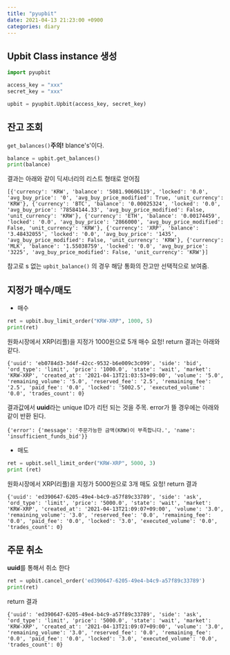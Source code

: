 ```yaml
---
title: "pyupbit"
date: 2021-04-13 21:23:00 +0900
categories: diary
---
```

## Upbit Class instance 생성

```python
import pyupbit

access_key = "xxx"
secret_key = "xxx"

upbit = pyupbit.Upbit(access_key, secret_key)
```

## 잔고 조회
`get_balances()`**주의!** blance's'이다.

```python
balance = upbit.get_balances()
print(balance)
```
결과는 아래와 같이 딕셔너리의 리스트 형태로 얻어짐
```
[{'currency': 'KRW', 'balance': '5081.90606119', 'locked': '0.0', 'avg_buy_price': '0', 'avg_buy_price_modified': True, 'unit_currency': 'KRW'}, {'currency': 'BTC', 'balance': '0.00025324', 'locked': '0.0', 'avg_buy_price': '78584144.33', 'avg_buy_price_modified': False, 'unit_currency': 'KRW'}, {'currency': 'ETH', 'balance': '0.00174459', 'locked': '0.0', 'avg_buy_price': '2866000', 'avg_buy_price_modified': False, 'unit_currency': 'KRW'}, {'currency': 'XRP', 'balance': '3.48432055', 'locked': '0.0', 'avg_buy_price': '1435', 'avg_buy_price_modified': False, 'unit_currency': 'KRW'}, {'currency': 'MLK', 'balance': '1.55038759', 'locked': '0.0', 'avg_buy_price': '3225', 'avg_buy_price_modified': False, 'unit_currency': 'KRW'}]
```
참고로 s 없는 `upbit_balance()` 의 경우 해당 통화의 잔고만 선택적으로 보여줌.


## 지정가 매수/매도
 * 매수
```python
ret = upbit.buy_limit_order("KRW-XRP", 1000, 5)
print(ret)
```
원화시장에서 XRP(리플)을 지정가 1000원으로 5개 매수 요청!
return 결과는 아래와 같다.
```
{'uuid': 'eb0784d3-3d4f-42cc-9532-b6e009c3c099', 'side': 'bid', 'ord_type': 'limit', 'price': '1000.0', 'state': 'wait', 'market': 'KRW-XRP', 'created_at': '2021-04-13T21:03:53+09:00', 'volume': '5.0', 'remaining_volume': '5.0', 'reserved_fee': '2.5', 'remaining_fee': '2.5', 'paid_fee': '0.0', 'locked': '5002.5', 'executed_volume': '0.0', 'trades_count': 0}
```
결과값에서 **uuid**라는 unique ID가 리턴 되는 것을 주목.
error가 뜰 경우에는 아래와 같이 반환 된다.
```
{'error': {'message': '주문가능한 금액(KRW)이 부족합니다.', 'name': 'insufficient_funds_bid'}}
```
 * 매도
```python
ret = upbit.sell_limit_order("KRW-XRP", 5000, 3)
print (ret)
```
원화시장에서 XRP(리플)을 지정가 5000원으로 3개 매도 요청!
return 결과
```
{'uuid': 'ed390647-6205-49e4-b4c9-a57f89c33789', 'side': 'ask', 'ord_type': 'limit', 'price': '5000.0', 'state': 'wait', 'market': 'KRW-XRP', 'created_at': '2021-04-13T21:09:07+09:00', 'volume': '3.0', 'remaining_volume': '3.0', 'reserved_fee': '0.0', 'remaining_fee': '0.0', 'paid_fee': '0.0', 'locked': '3.0', 'executed_volume': '0.0', 'trades_count': 0}
```

## 주문 취소
**uuid**를 통해서 취소 한다
```python
ret = upbit.cancel_order('ed390647-6205-49e4-b4c9-a57f89c33789')
print(ret)
```
return 결과
```
{'uuid': 'ed390647-6205-49e4-b4c9-a57f89c33789', 'side': 'ask', 'ord_type': 'limit', 'price': '5000.0', 'state': 'wait', 'market': 'KRW-XRP', 'created_at': '2021-04-13T21:09:07+09:00', 'volume': '3.0', 'remaining_volume': '3.0', 'reserved_fee': '0.0', 'remaining_fee': '0.0', 'paid_fee': '0.0', 'locked': '3.0', 'executed_volume': '0.0', 'trades_count': 0}
```
